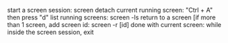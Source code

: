start a screen session: 
    screen
detach current running screen: 
    "Ctrl + A" then press "d"
list running screens: 
    screen -ls
return to a screen [if more than 1 screen, add screen id: 
    screen -r [id]
done with current screen: while inside the screen session, 
    exit
